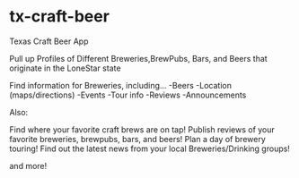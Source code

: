 tx-craft-beer
=============

Texas Craft Beer App


Pull up Profiles of Different Breweries,BrewPubs, Bars, and Beers that originate in the LoneStar state

Find information for Breweries, including...
-Beers 
-Location (maps/directions) 
-Events 
-Tour info 
-Reviews 
-Announcements

Also:

Find where your favorite craft brews are on tap! 
Publish reviews of your favorite breweries, brewpubs, bars, and beers! 
Plan a day of brewery touring! 
Find out the latest news from your local Breweries/Drinking groups!

and more!
